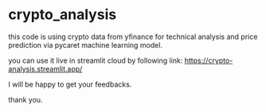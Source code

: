 # crypto_analysis

this code is using crypto data from yfinance for technical analysis and price prediction via pycaret machine learning model.

you can use it live in streamlit cloud by following link:
https://crypto-analysis.streamlit.app/

I will be happy to get your feedbacks.

thank you.
